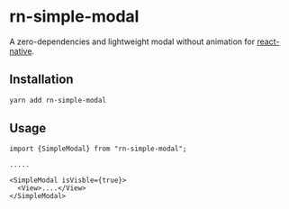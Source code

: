 # rn-simple-modal

A zero-dependencies and lightweight modal without animation for [react-native](https://reactnative.dev/).

## Installation

```sh
yarn add rn-simple-modal
```

## Usage

```tsx
import {SimpleModal} from "rn-simple-modal";

.....

<SimpleModal isVisble={true}>
  <View>....</View>
</SimpleModal>
```
